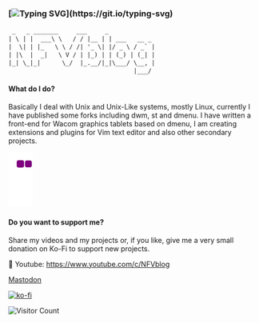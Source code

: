 ### [![Typing SVG](https://readme-typing-svg.herokuapp.com?lines=Hello+There!!;Welcome+to+NFVblog!!)](https://git.io/typing-svg)
```
 _   _ _______     ___     _
| \ | |  ___\ \   / / |__ | | ___   __ _
|  \| | |_   \ \ / /| '_ \| |/ _ \ / _` |
| |\  |  _|   \ V / | |_) | | (_) | (_| |
|_| \_|_|      \_/  |_.__/|_|\___/ \__, |
                                   |___/
```
#### What do I do?
Basically I deal with Unix and Unix-Like systems, mostly Linux, currently I have published some forks including dwm, st and dmenu. I have written a front-end for Wacom graphics tablets based on dmenu, I am creating extensions and plugins for Vim text editor and also other secondary projects.

 ![snake gif](https://github.com/nf02/nf02/blob/output/github-contribution-grid-snake.gif) 

#### Do you want to support me?
Share my videos and my projects or, if you like, give me a very small donation on Ko-Fi to support new projects.

🎥 Youtube: https://www.youtube.com/c/NFVblog

<a rel="me" href="https://mastodon.cloud/@nfvblog">Mastodon</a>

[![ko-fi](https://ko-fi.com/img/githubbutton_sm.svg)](https://ko-fi.com/A0A3CDMP9)

![Visitor Count](https://profile-counter.glitch.me/nf02/count.svg)
<!--
**NF02/nf02** is a ✨ _special_ ✨ repository because its `README.md` (this file) appears on your GitHub profile.

Here are some ideas to get you started:

- 🔭 I’m currently study on University of Cagliari

-->
